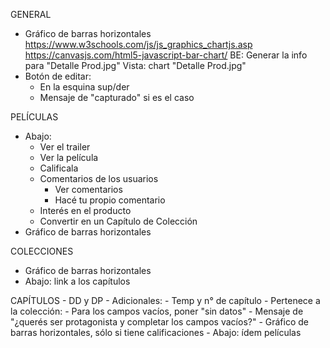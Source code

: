 GENERAL
- Gráfico de barras horizontales
	https://www.w3schools.com/js/js_graphics_chartjs.asp
	https://canvasjs.com/html5-javascript-bar-chart/
	BE: Generar la info para "Detalle Prod.jpg"
	Vista: chart "Detalle Prod.jpg"
- Botón de editar:
	- En la esquina sup/der
	- Mensaje de "capturado" si es el caso

PELÍCULAS
- Abajo: 
	- Ver el trailer
	- Ver la película
	- Calificala
	- Comentarios de los usuarios
		- Ver comentarios
		- Hacé tu propio comentario
	- Interés en el producto
	- Convertir en un Capítulo de Colección
- Gráfico de barras horizontales

COLECCIONES
- Gráfico de barras horizontales
- Abajo: link a los capítulos

CAPÍTULOS
	- DD y DP
		- Adicionales:
			- Temp y n° de capítulo
			- Pertenece a la colección:
		- Para los campos vacíos, poner "sin datos"
		- Mensaje de "¿querés ser protagonista y completar los campos vacíos?"
	- Gráfico de barras horizontales, sólo si tiene calificaciones
	- Abajo: ídem películas
